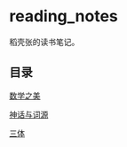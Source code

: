 # reading_notes

稻壳张的读书笔记。

## 目录

[数学之美](./doc/数学之美_吴军.md)

[神话与词源](./doc/神话与词源.md)

[三体](doc/三体.md)
